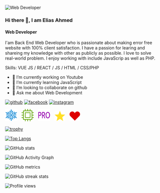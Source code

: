 ![Web Developer](https://scontent.fdac149-1.fna.fbcdn.net/v/t39.30808-6/337149820_524423546302587_4692089152509127886_n.jpg?_nc_cat=111&ccb=1-7&_nc_sid=09cbfe&_nc_eui2=AeEOaUXC621sks_ObNpeL57KfnFDI8bqMfF-cUMjxuox8fe8mKpoJVuNqh33VdkQsp8w44_kFta8UeLuQTHhZAZI&_nc_ohc=GksBok5RxAQAX9_rmYe&_nc_ht=scontent.fdac149-1.fna&oh=00_AfD64aE6QSzedeKcYCAUIsCKDIlEr1toUiTP634tjTTcEQ&oe=645A4407)


### Hi there 👋, I am Elias Ahmed
#### Web Developer


I'am Back End Web Developer who is passionate about making error free website with 100% client satisfaction. I have a passion for learing and shareing my knowledge with other as publicly as possible. I love to solve real-world problem. I enjoy working with include JavaScrip as well as PHP.

Skills: VUE JS / REACT / JS / HTML / CSS/PHP

- 🔭 I’m currently working on Youtube 
- 🌱 I’m currently learning JavaScript 
- 👯 I’m looking to collaborate on github 
- 💬 Ask me about Web Development 


[<img src='https://cdn.jsdelivr.net/npm/simple-icons@3.0.1/icons/github.svg' alt='github' height='40'>](https://github.com/eliasahmed12)  [<img src='https://cdn.jsdelivr.net/npm/simple-icons@3.0.1/icons/facebook.svg' alt='facebook' height='40'>](https://www.facebook.com/eliashfwc)  [<img src='https://cdn.jsdelivr.net/npm/simple-icons@3.0.1/icons/instagram.svg' alt='instagram' height='40'>](https://www.instagram.com/eliasahmed09/)  

<a href='https://archiveprogram.github.com/'><img src='https://raw.githubusercontent.com/acervenky/animated-github-badges/master/assets/acbadge.gif' width='40' height='40'></a> <a href='https://docs.github.com/en/developers'><img src='https://raw.githubusercontent.com/acervenky/animated-github-badges/master/assets/devbadge.gif' width='40' height='40'></a> <a href='https://github.com/pricing'><img src='https://raw.githubusercontent.com/acervenky/animated-github-badges/master/assets/pro.gif' width='40' height='40'></a> <a href='https://stars.github.com/'><img src='https://raw.githubusercontent.com/acervenky/animated-github-badges/master/assets/starbadge.gif' width='35' height='35'></a> <a href='https://docs.github.com/en/github/supporting-the-open-source-community-with-github-sponsors'><img src='https://raw.githubusercontent.com/acervenky/animated-github-badges/master/assets/sponsorbadge.gif' width='35' height='35'></a> 

[![trophy](https://github-profile-trophy.vercel.app/?username=eliasahmed12)](https://github.com/ryo-ma/github-profile-trophy)

[![Top Langs](https://github-readme-stats.vercel.app/api/top-langs/?username=eliasahmed12)](https://github.com/anuraghazra/github-readme-stats)

![GitHub stats](https://github-readme-stats.vercel.app/api?username=eliasahmed12&show_icons=true&count_private=true)  

![GitHub Activity Graph](https://activity-graph.herokuapp.com/graph?username=eliasahmed12)  

![GitHub metrics](https://metrics.lecoq.io/eliasahmed12)  

![GitHub streak stats](https://streak-stats.demolab.com/?user=eliasahmed12)  

![Profile views](https://gpvc.arturio.dev/eliasahmed12)  
